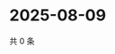 # 2025-08-09

共 0 条

<!-- BEGIN ZHIHUVIDEO -->
<!-- 最后更新时间 Sat Aug 09 2025 02:15:48 GMT+0800 (China Standard Time) -->

<!-- END ZHIHUVIDEO -->
